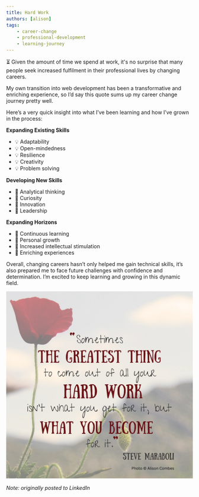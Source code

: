 ```yaml
---
title: Hard Work
authors: [alison]
tags: 
    - career-change
    - professional-development
    - learning-journey
---
```


⏳ Given the amount of time we spend at work, it's no surprise that many people seek increased fulfilment in their professional lives by changing careers.

<!-- truncate -->

My own transition into web development has been a transformative and enriching experience, so I’d say this quote sums up my career change journey pretty well.

Here’s a very quick insight into what I’ve been learning and how I’ve grown in the process:

**Expanding Existing Skills**
- 💡 Adaptability
- 💡 Open-mindedness
- 💡 Resilience
- 💡 Creativity
- 💡 Problem solving

**Developing New Skills**
- 🌱 Analytical thinking
- 🌱 Curiosity
- 🌱 Innovation
- 🌱 Leadership

**Expanding Horizons**
- 🌟 Continuous learning
- 🌟 Personal growth
- 🌟 Increased intellectual stimulation
- 🌟 Enriching experiences

Overall, changing careers hasn’t only helped me gain technical skills, it’s also prepared me to face future challenges with confidence and determination. I’m excited to keep learning and growing in this dynamic field.

![Docusaurus Plushie](./hard-work-quote.jpeg)

_Note: originally posted to LinkedIn_